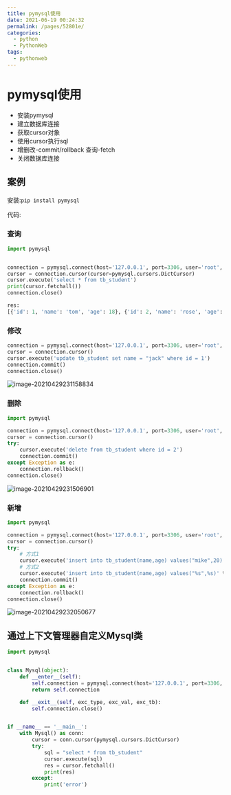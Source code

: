 ```yaml
---
title: pymysql使用
date: 2021-06-19 00:24:32
permalink: /pages/52801e/
categories: 
  - python
  - PythonWeb
tags: 
  - pythonweb
---
```

# pymysql使用



- 安装pymysql
- 建立数据库连接
- 获取cursor对象
- 使用cursor执行sql
- 增删改-commit/rollback 查询-fetch
- 关闭数据库连接





## 案例

安装:`pip install pymysql`

代码:

### 查询

```python
import pymysql


connection = pymysql.connect(host='127.0.0.1', port=3306, user='root', password='root', database='python')
cursor = connection.cursor(cursor=pymysql.cursors.DictCursor)
cursor.execute('select * from tb_student')
print(cursor.fetchall())
connection.close()

res:
[{'id': 1, 'name': 'tom', 'age': 18}, {'id': 2, 'name': 'rose', 'age': 17}]
```

### 修改

```python
connection = pymysql.connect(host='127.0.0.1', port=3306, user='root', password='root', database='python')
cursor = connection.cursor()
cursor.execute('update tb_student set name = "jack" where id = 1')
connection.commit()
connection.close()
```

![image-20210429231158834](https://storyxc.com/images/blog//image-20210429231158834.png)

### 删除

```python
import pymysql

connection = pymysql.connect(host='127.0.0.1', port=3306, user='root', password='root', database='python')
cursor = connection.cursor()
try:
    cursor.execute('delete from tb_student where id = 2')
    connection.commit()
except Exception as e:
    connection.rollback()
connection.close()
```

![image-20210429231506901](https://storyxc.com/images/blog//image-20210429231506901.png)

### 新增

```python
import pymysql

connection = pymysql.connect(host='127.0.0.1', port=3306, user='root', password='root', database='python')
cursor = connection.cursor()
try:
    # 方式1
    cursor.execute('insert into tb_student(name,age) values("mike",20)')
    # 方式2
    cursor.execute('insert into tb_student(name,age) values("%s",%s)' % ('mike',21))
    connection.commit()
except Exception as e:
    connection.rollback()
connection.close()

```

![image-20210429232050677](https://storyxc.com/images/blog//image-20210429232050677.png)



## 通过上下文管理器自定义Mysql类

```python
import pymysql


class Mysql(object):
    def __enter__(self):
        self.connection = pymysql.connect(host='127.0.0.1', port=3306, user='root', password='root', database='python')
        return self.connection

    def __exit__(self, exc_type, exc_val, exc_tb):
        self.connection.close()


if __name__ == '__main__':
    with Mysql() as conn:
        cursor = conn.cursor(pymysql.cursors.DictCursor)
        try:
            sql = "select * from tb_student"
            cursor.execute(sql)
            res = cursor.fetchall()
            print(res)
        except:
            print('error')

```

